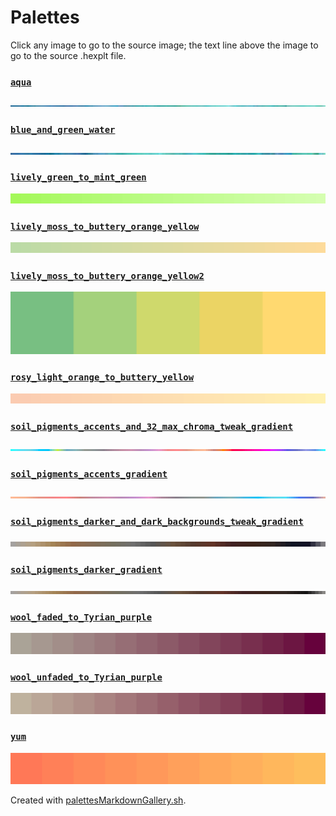 # Palettes

Click any image to go to the source image; the text line above the image to go to the source .hexplt file.

### [`aqua`](aqua.hexplt)

[ ![aqua.png](aqua.png) ](aqua.png)

### [`blue_and_green_water`](blue_and_green_water.hexplt)

[ ![blue_and_green_water.png](blue_and_green_water.png) ](blue_and_green_water.png)

### [`lively_green_to_mint_green`](lively_green_to_mint_green.hexplt)

[ ![lively_green_to_mint_green.png](lively_green_to_mint_green.png) ](lively_green_to_mint_green.png)

### [`lively_moss_to_buttery_orange_yellow`](lively_moss_to_buttery_orange_yellow.hexplt)

[ ![lively_moss_to_buttery_orange_yellow.png](lively_moss_to_buttery_orange_yellow.png) ](lively_moss_to_buttery_orange_yellow.png)

### [`lively_moss_to_buttery_orange_yellow2`](lively_moss_to_buttery_orange_yellow2.hexplt)

[ ![lively_moss_to_buttery_orange_yellow2.png](lively_moss_to_buttery_orange_yellow2.png) ](lively_moss_to_buttery_orange_yellow2.png)

### [`rosy_light_orange_to_buttery_yellow`](rosy_light_orange_to_buttery_yellow.hexplt)

[ ![rosy_light_orange_to_buttery_yellow.png](rosy_light_orange_to_buttery_yellow.png) ](rosy_light_orange_to_buttery_yellow.png)

### [`soil_pigments_accents_and_32_max_chroma_tweak_gradient`](soil_pigments_accents_and_32_max_chroma_tweak_gradient.hexplt)

[ ![soil_pigments_accents_and_32_max_chroma_tweak_gradient.png](soil_pigments_accents_and_32_max_chroma_tweak_gradient.png) ](soil_pigments_accents_and_32_max_chroma_tweak_gradient.png)

### [`soil_pigments_accents_gradient`](soil_pigments_accents_gradient.hexplt)

[ ![soil_pigments_accents_gradient.png](soil_pigments_accents_gradient.png) ](soil_pigments_accents_gradient.png)

### [`soil_pigments_darker_and_dark_backgrounds_tweak_gradient`](soil_pigments_darker_and_dark_backgrounds_tweak_gradient.hexplt)

[ ![soil_pigments_darker_and_dark_backgrounds_tweak_gradient.png](soil_pigments_darker_and_dark_backgrounds_tweak_gradient.png) ](soil_pigments_darker_and_dark_backgrounds_tweak_gradient.png)

### [`soil_pigments_darker_gradient`](soil_pigments_darker_gradient.hexplt)

[ ![soil_pigments_darker_gradient.png](soil_pigments_darker_gradient.png) ](soil_pigments_darker_gradient.png)

### [`wool_faded_to_Tyrian_purple`](wool_faded_to_Tyrian_purple.hexplt)

[ ![wool_faded_to_Tyrian_purple.png](wool_faded_to_Tyrian_purple.png) ](wool_faded_to_Tyrian_purple.png)

### [`wool_unfaded_to_Tyrian_purple`](wool_unfaded_to_Tyrian_purple.hexplt)

[ ![wool_unfaded_to_Tyrian_purple.png](wool_unfaded_to_Tyrian_purple.png) ](wool_unfaded_to_Tyrian_purple.png)

### [`yum`](yum.hexplt)

[ ![yum.png](yum.png) ](yum.png)

Created with [palettesMarkdownGallery.sh](https://github.com/earthbound19/_ebDev/blob/master/scripts/imgAndVideo/palettesMarkdownGallery.sh).